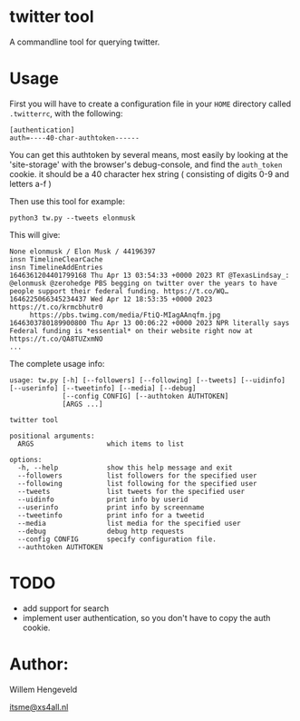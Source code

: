 # twitter tool

A commandline tool for querying twitter.

Usage
=====

First you will have to create a configuration file in your `HOME` directory called `.twitterrc`, with the following:

    [authentication]
    auth=----40-char-authtoken------

You can get this authtoken by several means, most easily by looking at the 'site-storage' with the browser's debug-console, and find the `auth_token` cookie.
it should be a 40 character hex string ( consisting of digits 0-9 and letters a-f )

Then use this tool for example:

    python3 tw.py --tweets elonmusk

This will give:

    None elonmusk / Elon Musk / 44196397	
    insn TimelineClearCache
    insn TimelineAddEntries
    1646361204401799168 Thu Apr 13 03:54:33 +0000 2023 RT @TexasLindsay_: @elonmusk @zerohedge PBS begging on twitter over the years to have people support their federal funding. https://t.co/WQ…
    1646225066345234437 Wed Apr 12 18:53:35 +0000 2023 https://t.co/krmcbhutr0
         https://pbs.twimg.com/media/FtiQ-MIagAAnqfm.jpg
    1646303780189900800 Thu Apr 13 00:06:22 +0000 2023 NPR literally says Federal funding is *essential* on their website right now at https://t.co/QA8TUZxmNO
    ...


The complete usage info:

    usage: tw.py [-h] [--followers] [--following] [--tweets] [--uidinfo] [--userinfo] [--tweetinfo] [--media] [--debug]
                 [--config CONFIG] [--authtoken AUTHTOKEN]
                 [ARGS ...]

    twitter tool

    positional arguments:
      ARGS                  which items to list

    options:
      -h, --help            show this help message and exit
      --followers           list followers for the specified user
      --following           list following for the specified user
      --tweets              list tweets for the specified user
      --uidinfo             print info by userid
      --userinfo            print info by screenname
      --tweetinfo           print info for a tweetid
      --media               list media for the specified user
      --debug               debug http requests
      --config CONFIG       specify configuration file.
      --authtoken AUTHTOKEN


TODO
====

 * add support for search
 * implement user authentication, so you don't have to copy the auth cookie.


Author:
======
Willem Hengeveld

itsme@xs4all.nl


